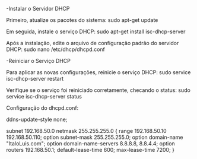 -Instalar o Servidor DHCP

Primeiro, atualize os pacotes do sistema:
sudo apt-get update

Em seguida, instale o serviço DHCP:
sudo apt-get install isc-dhcp-server

Após a instalação, edite o arquivo de configuração padrão do servidor DHCP:
sudo nano /etc/dhcp/dhcpd.conf

-Reiniciar o Serviço DHCP

Para aplicar as novas configurações, reinicie o serviço DHCP:
sudo service isc-dhcp-server restart

Verifique se o serviço foi reiniciado corretamente, checando o status:
sudo service isc-dhcp-server status

Configuração do dhcpd.conf:

ddns-update-style none;

subnet 192.168.50.0 netmask 255.255.255.0 { 
    range 192.168.50.10 192.168.50.110; 
    option subnet-mask 255.255.255.0;
    option domain-name "ItaloLuis.com";
    option domain-name-servers 8.8.8.8, 8.8.4.4;
    option routers 192.168.50.1;
    default-lease-time 600;
    max-lease-time 7200;
}
